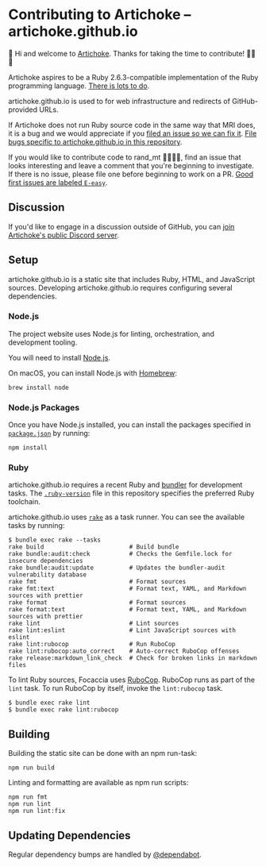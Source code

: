 # Contributing to Artichoke – artichoke.github.io

👋 Hi and welcome to [Artichoke]. Thanks for taking the time to contribute!
💪💎🙌

Artichoke aspires to be a Ruby 2.6.3-compatible implementation of the Ruby
programming language. [There is lots to do].

artichoke.github.io is used to for web infrastructure and redirects of
GitHub-provided URLs.

If Artichoke does not run Ruby source code in the same way that MRI does, it is
a bug and we would appreciate if you [filed an issue so we can fix it]. [File
bugs specific to artichoke.github.io in this repository].

If you would like to contribute code to rand_mt 👩‍💻👨‍💻, find an issue that looks
interesting and leave a comment that you're beginning to investigate. If there
is no issue, please file one before beginning to work on a PR. [Good first
issues are labeled `E-easy`].

## Discussion

If you'd like to engage in a discussion outside of GitHub, you can [join
Artichoke's public Discord server].

## Setup

artichoke.github.io is a static site that includes Ruby, HTML, and JavaScript
sources. Developing artichoke.github.io requires configuring several
dependencies.

### Node.js

The project website uses Node.js for linting, orchestration, and development
tooling.

You will need to install [Node.js].

On macOS, you can install Node.js with [Homebrew]:

```shell
brew install node
```

### Node.js Packages

Once you have Node.js installed, you can install the packages specified in
[`package.json`](package.json) by running:

```shell
npm install
```

### Ruby

artichoke.github.io requires a recent Ruby and [bundler] for development tasks.
The [`.ruby-version`](.ruby-version) file in this repository specifies the
preferred Ruby toolchain.

artichoke.github.io uses [`rake`](Rakefile) as a task runner. You can see the
available tasks by running:

```console
$ bundle exec rake --tasks
rake build                        # Build bundle
rake bundle:audit:check           # Checks the Gemfile.lock for insecure dependencies
rake bundle:audit:update          # Updates the bundler-audit vulnerability database
rake fmt                          # Format sources
rake fmt:text                     # Format text, YAML, and Markdown sources with prettier
rake format                       # Format sources
rake format:text                  # Format text, YAML, and Markdown sources with prettier
rake lint                         # Lint sources
rake lint:eslint                  # Lint JavaScript sources with eslint
rake lint:rubocop                 # Run RuboCop
rake lint:rubocop:auto_correct    # Auto-correct RuboCop offenses
rake release:markdown_link_check  # Check for broken links in markdown files
```

To lint Ruby sources, Focaccia uses [RuboCop]. RuboCop runs as part of the
`lint` task. To run RuboCop by itself, invoke the `lint:rubocop` task.

```console
$ bundle exec rake lint
$ bundle exec rake lint:rubocop
```

## Building

Building the static site can be done with an npm run-task:

```shell
npm run build
```

Linting and formatting are available as npm run scripts:

```shell
npm run fmt
npm run lint
npm run lint:fix
```

## Updating Dependencies

Regular dependency bumps are handled by [@dependabot].

[artichoke]: https://github.com/artichoke
[there is lots to do]: https://github.com/artichoke/artichoke/issues
[filed an issue so we can fix it]:
  https://github.com/artichoke/artichoke/issues/new
[file bugs specific to artichoke.github.io in this repository]:
  https://github.com/artichoke/artichoke.github.io/issues/new
[good first issues are labeled `e-easy`]:
  https://github.com/artichoke/artichoke.github.io/labels/E-easy
[join artichoke's public discord server]: https://discord.gg/QCe2tp2.
[bundler]: https://bundler.io/
[rubocop]: https://github.com/rubocop-hq/rubocop
[node.js]: https://nodejs.org/en/download/package-manager/
[homebrew]: https://docs.brew.sh/Installation
[@dependabot]: https://dependabot.com/
